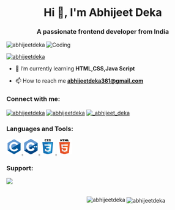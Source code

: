 <h1 align="center">Hi 👋, I'm Abhijeet Deka</h1>
<h3 align="center">A passionate frontend developer from India</h3>
<img align="right" alt="Coding" width="400" src="https://media.tenor.com/rePDfDWO3XoAAAAd/hacking.gif">
<p align="left"> <img src="https://komarev.com/ghpvc/?username=abhijeetdeka&label=Profile%20views&color=0e75b6&style=flat" alt="abhijeetdeka" /> </p>

<p align="left"> <a href="https://twitter.com/abhijeeetdeka?t=7-I5H0CwHXdgSIWQgfMRUg&s=08" target="blank"><img src="https://img.shields.io/twitter/follow/abhijeetdeka?logo=twitter&style=for-the-badge" alt="abhijeetdeka" /></a> </p>

- 🌱 I’m currently learning **HTML,CSS,Java Script**

- 📫 How to reach me **abhijeetdeka361@gmail.com**

<h3 align="left">Connect with me:</h3>
<p align="left">
<a href="https://twitter.com/abhijeeetdeka?t=7-I5H0CwHXdgSIWQgfMRUg&s=08" target="blank"><img align="center" src="https://raw.githubusercontent.com/rahuldkjain/github-profile-readme-generator/master/src/images/icons/Social/twitter.svg" alt="abhijeetdeka" height="30" width="40" /></a>
<a href="https://www.facebook.com/profile.php?id=100059359975501&mibextid=ZbWKwL" target="blank"><img align="center" src="https://raw.githubusercontent.com/rahuldkjain/github-profile-readme-generator/master/src/images/icons/Social/facebook.svg" alt="abhijeetdeka" height="30" width="40" /></a>
<a href="https://instagram.com/_abhijeet_deka" target="blank"><img align="center" src="https://raw.githubusercontent.com/rahuldkjain/github-profile-readme-generator/master/src/images/icons/Social/instagram.svg" alt="_abhijeet_deka" height="30" width="40" /></a>
</p>

<h3 align="left">Languages and Tools:</h3>
<p align="left"> <a href="https://www.cprogramming.com/" target="_blank" rel="noreferrer"> <img src="https://raw.githubusercontent.com/devicons/devicon/master/icons/c/c-original.svg" alt="c" width="40" height="40"/> </a> <a href="https://www.w3schools.com/cpp/" target="_blank" rel="noreferrer"> <img src="https://raw.githubusercontent.com/devicons/devicon/master/icons/cplusplus/cplusplus-original.svg" alt="cplusplus" width="40" height="40"/> </a> <a href="https://www.w3schools.com/css/" target="_blank" rel="noreferrer"> <img src="https://raw.githubusercontent.com/devicons/devicon/master/icons/css3/css3-original-wordmark.svg" alt="css3" width="40" height="40"/> </a> <a href="https://www.w3.org/html/" target="_blank" rel="noreferrer"> <img src="https://raw.githubusercontent.com/devicons/devicon/master/icons/html5/html5-original-wordmark.svg" alt="html5" width="40" height="40"/> </a> </p>

<h3 align="left">Support:</h3>
<p><a href="https://www.buymeacoffee.com/abhijeetdeka"> <img align="left" src="https://cdn.buymeacoffee.com/buttons/v2/default-yellow.png" height="50" width="210" alt=" " /></a></p><br><br>

<p><img align="left" src="https://github-readme-stats.vercel.app/api/top-langs?username=abhijeetdeka&show_icons=true&locale=en&layout=compact" alt="abhijeetdeka" /></p>

<p>&nbsp;<img align="center" src="https://github-readme-stats.vercel.app/api?username=abhijeetdeka&show_icons=true&locale=en" alt="abhijeetdeka" /></p>



